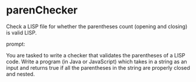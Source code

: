 # parenChecker
Check a LISP file for whether the parentheses count (opening and closing) is valid LISP.

prompt: 

You are tasked to write a checker that validates the parentheses of a LISP code. Write
a program (in Java or JavaScript) which takes in a string as an input and returns true if all the
parentheses in the string are properly closed and nested.
